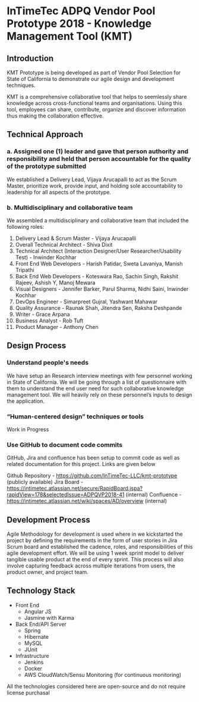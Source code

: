 # InTimeTec ADPQ Vendor Pool Prototype 2018 - Knowledge Management Tool (KMT)

## Introduction
KMT Prototype is being developed as part of Vendor Pool Selection for State of California to demonstrate our agile design and development techniques. 

KMT is a comprehensive collaborative tool that helps to seemlessly share knowledge across cross-functional teams and organisations. Using this tool, employees can share, contribute, organize and discover information thus making the collaboration effective.

## Technical Approach

### a. Assigned one (1) leader and gave that person authority and responsibility and held that person accountable for the quality of the prototype submitted

We established a Delivery Lead, Vijaya Arucapalli to act as the Scrum Master, prioritize work, provide input, and holding sole accountability to leadership for all aspects of the prototype.

### b. Multidisciplinary and collaborative team

We assembled a multidisciplinary and collaborative team that included the following roles:
1. Delivery Lead & Scrum Master - Vijaya Arucapalli
2. Overall Technical Architect - Shiva Dixit
3. Technical Architect (Interaction Designer/User Researcher/Usability Test) - Inwinder Kochhar
4. Front End Web Developers - Harish Patidar, Sweta Lavaniya, Manish Tripathi
5. Back End Web Developers - Koteswara Rao, Sachin Singh, Rakshit Rajeev, Ashish Y, Manoj Mewara
6. Visual Designers - Jennifer Barker, Parul Sharma, Nidhi Saini, Inwinder Kochhar
7. DevOps Engineer - Simarpreet Gujral, Yashwant Mahawar
8. Quality Assurance - Raunak Shah, Jitendra Sen, Raksha Deshpande
9. Writer - Grace Arpana
10. Business Analyst - Rob Tuft
11. Product Manager - Anthony Chen

## Design Process

### Understand people's needs
We have setup an Research interview meetings with few personnel working in State of California. We will be going through a list of questionnaire with them to understand the end user need for such collaborative knowledge management tool. We will heavily rely on these personnel’s inputs to design the application.

### “Human-centered design” techniques or tools
Work in Progress
  
### Use GitHub to document code commits
GitHub, Jira and confluence has been setup to commit code as well as related documentation for this project. Links are given below

Github Repository - https://github.com/InTimeTec-LLC/kmt-prototype (publicly available)
Jira Board - https://intimetec.atlassian.net/secure/RapidBoard.jspa?rapidView=178&selectedIssue=ADPQVP2018-41 (internal)
Confluence - https://intimetec.atlassian.net/wiki/spaces/AD/overview (internal)


## Development Process
Agile Methodology for development is used where in we kickstarted the project by defining the requirements in the form of user stories in Jira Scrum board and established the cadence, roles, and responsibilities of this agile development effort. We will be using 1 week sprint model to deliver tangible usable product at the end of every sprint. This process will also involve capturing feedback across multiple iterations from users, the product owner, and project team.

## Technology Stack

* Front End
    * Angular JS
    * Jasmine with Karma
* Back End/API Server
    * Spring
    * Hibernate
    * MySQL
    * JUnit
* Infrastructure
    * Jenkins
    * Docker
    * AWS CloudWatch/Sensu Monitoring (for continuous monitoring)
    
 All the technologies considered here are open-source and do not require license purchasal
